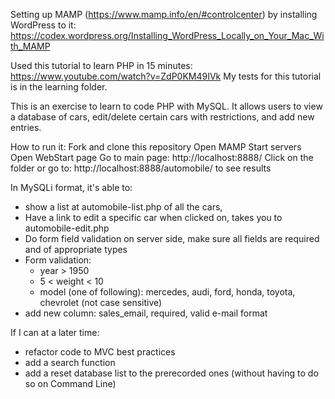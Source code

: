 Setting up MAMP (https://www.mamp.info/en/#controlcenter) by installing WordPress to it: https://codex.wordpress.org/Installing_WordPress_Locally_on_Your_Mac_With_MAMP

Used this tutorial to learn PHP in 15 minutes:
https://www.youtube.com/watch?v=ZdP0KM49IVk
My tests for this tutorial is in the learning folder.

This is an exercise to learn to code PHP with MySQL. It allows users to view a database of cars, edit/delete certain cars with restrictions, and add new entries.

How to run it:
Fork and clone this repository
Open MAMP
Start servers
Open WebStart page
Go to main page: http://localhost:8888/
Click on the folder or go to: http://localhost:8888/automobile/ to see results

In MySQLi format, it's able to:
- show a list at automobile-list.php of all the cars,
- Have a link to edit a specific car when clicked on, takes you to automobile-edit.php
- Do form field validation on server side, make sure all fields are required and of appropriate types
- Form validation:
  - year > 1950
  - 5 < weight < 10
  - model (one of following): mercedes, audi, ford, honda, toyota, chevrolet (not case sensitive)
- add new column: sales_email, required, valid e-mail format

If I can at a later time:
- refactor code to MVC best practices
- add a search function
- add a reset database list to the prerecorded ones (without having to do so on Command Line)
